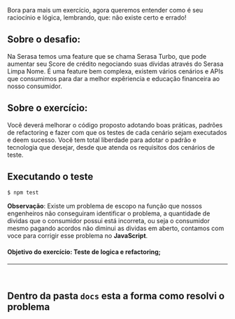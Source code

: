 Bora para mais um exercício, agora queremos entender como é seu raciocínio e lógica, lembrando, que: não existe certo e errado!

## Sobre o desafio:
Na Serasa temos uma feature que se chama Serasa Turbo, que pode aumentar seu Score de crédito negociando suas dívidas através do Serasa Limpa Nome.
É uma feature bem complexa, existem vários cenários e APIs que consumimos para dar a melhor expêriencia e educação financeira ao nosso consumidor.

## Sobre o exercício:
Você deverá melhorar o código proposto adotando boas práticas, padrões de refactoring e fazer com que os testes de cada cenário sejam executados e deem sucesso. Você tem total liberdade para adotar o padrão e tecnologia que desejar, desde que atenda os requisitos dos cenários de teste.

## Executando o teste
```bash
$ npm test
```

**Observação**: Existe um problema de escopo na função que nossos engenheiros não conseguiram identificar o problema, a quantidade de dividas que o consumidor possui está incorreta, ou seja o consumidor mesmo pagando acordos não diminui as dividas em aberto, contamos com voce para corrigir esse problema no __JavaScript__.

#### Objetivo do exercício: Teste de logica e refactoring;

---
<br>

## Dentro da pasta `docs` esta a forma como resolvi o problema